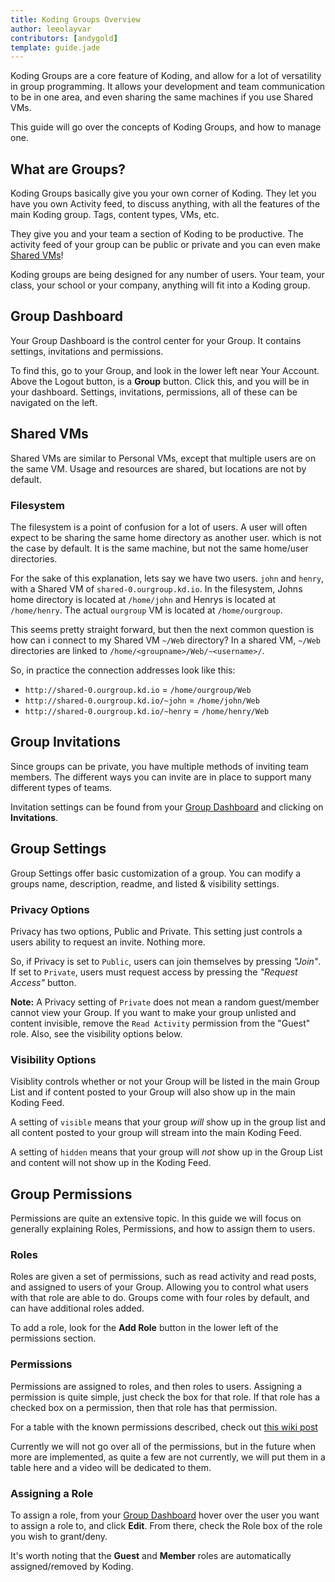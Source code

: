 ```yaml
---
title: Koding Groups Overview
author: leeolayvar
contributors: [andygold]
template: guide.jade
---
```



Koding Groups are a core feature of Koding, and allow for a lot of versatility
in group programming. It allows your development and team communication
to be in one area, and even sharing the same machines if you use Shared
VMs.

This guide will go over the concepts of Koding Groups, and how to manage
one.



## What are Groups?

Koding Groups basically give you your own corner of Koding. They let you
have you own Activity feed, to discuss anything, with all the features of
the main Koding group. Tags, content types, VMs, etc.

They give you and your team a section of Koding to be productive. The
activity feed of your group can be public or private and you can even make
[Shared VMs](#shared-vms)!

Koding groups are being designed for any number of users. Your team,
your class, your school or your company, anything will fit into a
Koding group.




## Group Dashboard

Your Group Dashboard is the control center for your Group. It contains
settings, invitations and permissions.

To find this, go to your Group, and look in the lower left near Your Account.
Above the Logout button, is a **Group** button. Click this, and you will be
in your dashboard. Settings, invitations, permissions, all of these can
be navigated on the left.



## Shared VMs

Shared VMs are similar to Personal VMs, except that multiple users are on the
same VM. Usage and resources are shared, but locations are not by default.

### Filesystem

The filesystem is a point of confusion for a lot of users. A user will often
expect to be sharing the same home directory as another user. which
is not the case by default.
It is the same machine, but not the same home/user directories.

For the sake of this explanation, lets say we have two users. `john` and
`henry`, with a Shared VM of `shared-0.ourgroup.kd.io`.
In the filesystem, Johns home directory is located at `/home/john`
and Henrys is located at `/home/henry`. The actual `ourgroup` VM is located
at `/home/ourgroup`.

This seems pretty straight forward, but then the next common question is
how can i connect to my Shared VM `~/Web` directory? In a shared VM, 
`~/Web` directories are linked to `/home/<groupname>/Web/~<username>/`.

So, in practice the connection addresses look like this:

- `http://shared-0.ourgroup.kd.io` = `/home/ourgroup/Web`
- `http://shared-0.ourgroup.kd.io/~john` = `/home/john/Web`
- `http://shared-0.ourgroup.kd.io/~henry` = `/home/henry/Web`



## Group Invitations

Since groups can be private, you have multiple methods of inviting team
members. The different ways you can invite are in place to support many
different types of teams.

Invitation settings can be found from your
[Group Dashboard](#group-dashboard) and clicking on **Invitations**.



## Group Settings

Group Settings offer basic customization of a group. You can modify a groups
name, description, readme, and listed & visibility settings.

### Privacy Options

Privacy has two options, Public and Private. This setting just controls
a users ability to request an invite. Nothing more.

So, if Privacy is set to `Public`, users can join themselves by pressing
*"Join"*. If set to `Private`, users must request access by pressing the
*"Request Access"* button.

**Note:** A Privacy setting of `Private` does not mean a random guest/member
cannot view your Group. If you want to make your group unlisted and
content invisible, remove the `Read Activity` permission from the "Guest"
role. Also, see the visibility options below.

### Visibility Options

Visiblity controls whether or not your Group will be listed in the main
Group List and if content posted to your Group will also show up in the
main Koding Feed.

A setting of `visible` means that your group *will* show up in the group list
and all content posted to your group will stream into the main Koding Feed.

A setting of `hidden` means that your group will *not* show up in the
Group List and content will not show up in the Koding Feed.





## Group Permissions

Permissions are quite an extensive topic. In this guide we will focus
on generally explaining Roles, Permissions, and how to assign them to
users.

### Roles

Roles are given a set of permissions, such as read activity and read posts,
and assigned to users of your Group. Allowing you to control what users with
that role are able to do. Groups come with four roles by default, and can
have additional roles added.

To add a role, look for the **Add Role** button in the lower left of the
permissions section.

### Permissions

Permissions are assigned to roles, and then roles to users. Assigning a
permission is quite simple, just check the box for that role. If that role
has a checked box on a permission, then that role has that permission.

For a table with the known permissions described, check out [this wiki
post][1]

Currently we will not go over all of the permissions, but in the future when
more are implemented, as quite a few are not currently, we will put them
in a table here and a video will be dedicated to them.


### Assigning a Role

To assign a role, from your [Group Dashboard](#group-dashboard) hover
over the user you want to assign a role to, and click **Edit**.
From there, check the Role box of the role you wish to grant/deny.

It's worth noting that the **Guest** and **Member** roles are automatically
assigned/removed by Koding.





[0]: https://github.com/koding/docs/wiki
[1]: https://github.com/koding/docs/wiki/Group-Permissions
